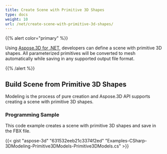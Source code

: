 ```yaml
---
title: Create Scene with Primitive 3D Shapes
type: docs
weight: 10
url: /net/create-scene-with-primitive-3d-shapes/
---
```


{{% alert color="primary" %}} 

Using [Aspose.3D for .NET](http://www.aspose.com/3d-component-suite.aspx), developers can define a scene with primitive 3D shapes. All parameterized primitives will be converted to mesh automatically while saving in any supported output file format.

{{% /alert %}} 
## **Build Scene from Primitive 3D Shapes**
Modeling is the process of pure creation and Aspose.3D API supports creating a scene with primitive 3D shapes.
### **Programming Sample**
This code example creates a scene with primitive 3D shapes and save in the FBX file.

{{< gist "aspose-3d" "631532eeb21c3374f2ed" "Examples-CSharp-3DModeling-Primitive3DModels-Primitive3DModels.cs" >}}
